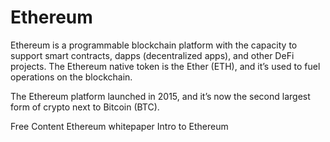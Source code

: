 # Ethereum

Ethereum is a programmable blockchain platform with the capacity to support smart contracts, dapps (decentralized apps), and other DeFi projects. The Ethereum native token is the Ether (ETH), and it’s used to fuel operations on the blockchain.

The Ethereum platform launched in 2015, and it’s now the second largest form of crypto next to Bitcoin (BTC).

<ResourceGroupTitle>Free Content</ResourceGroupTitle>
<BadgeLink colorScheme='yellow' badgeText='Read' href='https://ethereum.org/en/whitepaper/'>Ethereum whitepaper</BadgeLink>
<BadgeLink colorScheme='yellow' badgeText='Read' href='https://ethereum.org/en/developers/docs/intro-to-ethereum/'>Intro to Ethereum</BadgeLink>
